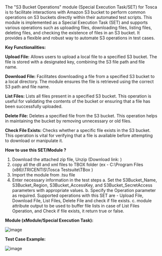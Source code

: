 The "S3 Bucket Operations" module (Special Execution Task/SET) for Tosca is to facilitate interactions with Amazon S3 bucket to perform common operations on S3 buckets directly within their automated test scripts. This module is implemented as a Special Execution Task (SET) and supports various operations such as uploading files, downloading files, listing files, deleting files, and checking the existence of files in an S3 bucket. It provides a flexible and robust way to automate S3 operations in test cases.

**Key Functionalities:**

**Upload File:** Allows users to upload a local file to a specified S3 bucket. The file is stored with a designated key, combining the S3 file path and file name.

**Download File:** Facilitates downloading a file from a specified S3 bucket to a local directory. The module ensures the file is retrieved using the correct S3 path and file name.

**List Files:** Lists all files present in a specified S3 bucket. This operation is useful for validating the contents of the bucket or ensuring that a file has been successfully uploaded.

**Delete File:** Deletes a specified file from the S3 bucket. This operation helps in maintaining the bucket by removing unnecessary or old files.

**Check File Exists:** Checks whether a specific file exists in the S3 bucket. This operation is vital for verifying that a file is available before attempting to download or manipulate it.


**How to use this SET/Module ?**
  1. Download the attached zip file, Unzip  (Download link: )
  2. copy all the dll and xml files to TBOX folder (ex - C:\Program Files (x86)\TRICENTIS\Tosca Testsuite\TBox )
  3. Import the module from .tsu file
  4. Enter necessary information in the test steps
       a. Set the S3Bucket_Name, S3Bucket_Region, S3Bucket_AccessKey, and S3Bucket_SecretAccess parameters with appropriate values.
       b. Specify the Operation parameter as required. Supported operations with this SET are - Upload File, Download File, List Files, Delete File and check if file exists.
       c. module attribute output to be used to buffer file lists in case of List Files Operation, and Check if file exists, it return true or false.

**Module (xModule/Special Execution Task):**

![image](https://github.com/user-attachments/assets/c339f345-3416-463c-acf0-23651f763e4c)

**Test Case Example:**

![image](https://github.com/user-attachments/assets/521d5b19-aa65-4f23-abbf-65c2e2875bcc)

